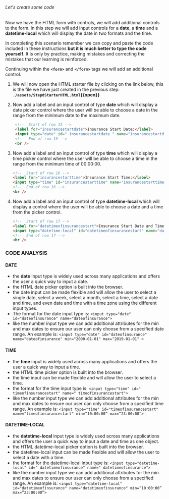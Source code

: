 ###### Let's create some code

Now we have the HTML form with controls, we will add additional controls to the form. In this step we will add input controls for a **date**, a **time** and a **datetime-local** which will display the date in two formats and the time.

In completing this scenario remember we can copy and paste the code included in these instructions **but it is much better to type the code yourself**. It is only by practice, making mistakes and correcting the mistakes that our learning is reinforced.

Continuing within the **`<form>`** and **`</form>`** tags we will add an additional control.

1. We will now open the HTML starter file by clicking on the link below, this is the file we have just created in the previous step:
   **`./assets/Step8StarterHTML.html`{{open}}**
     &nbsp;

2. Now add a label and an input control of type **date** which will display a date picker control where the user will be able to choose a date in the range from the minimum date to the maximum date.
   &nbsp;

   ```HTML
    <!--  Start of row 15 -->
    <label for="insurancestartdate">Insurance Start Date:</label>
    <input type="date" id=" insurancestartdate " name="insurancestartdate" min="2022-01-01" max="2022-12-31" />
    <!--  End of row 15 -->
    <br />
    ```

3. Now add a label and an input control of type **time** which will display a time picker control where the user will be able to choose a time in the range from the minimum time of 00:00:00.
   &nbsp;

    ```HTML
    <!--  Start of row 16 -->
    <label for="insurancestarttime">Insurance Start Time:</label>
    <input type="time" id="insurancestarttime" name="insurancestarttime" min="00:00:00" />
    <!--  End of row 16 -->
    <br />
    ```

4. Now add a label and an input control of type **datetime-local** which will display a control where the user will be able to choose a date and a time from the picker control.
   &nbsp;

    ```HTML
    <!--  Start of row 17 -->
    <label for="datetimeofinsurancestart">Insurance Start Date and Time:</label>
    <input type="datetime-local" id="datetimeofinsurancestart" name="datetimeofinsurancestart" />
    <!--  End of row 17 -->
    <br />
   ```

### CODE ANALYSIS

#### DATE

- the **date** input type is widely used across many applications and offers the user a quick way to input a date.
- the HTML date picker option is built into the browser.  
- the date input can be made flexible and will allow the user to select a single date, select a week, select a month, select a time, select a date and time, and even date and time with a time zone using the different input types.
- The format for the date input type is:
   ``<input type="date" id="dateofinsurance" name="dateofinsurance">``
- like the number input type we can add additional attributes for the min and max dates to ensure our user can only choose from a specified date range. An example is:
   ``<input type="date" id="dateofinsurance" name="dateofinsurance" min="2000-01-01" max="2019-01-01" >``

#### TIME

- the **time** input is widely used across many applications and offers the user a quick way to input a time.
- the HTML time picker option is built into the browser.  
- the time input can be made flexible and will allow the user to select a time.
- the format for the time input type is:
   ``<input type="time" id=" timeofinsurancestart" name=" timeofinsurancestart">``
- like the number input type we can add additional attributes for the min and max dates to ensure our user can only choose from a specified time range. An example is:
   ``<input type="time" id="timeofinsurancestart" name="timeofinsurancestart" min=”10:00:00” max=”23:00:00”>``

#### DATETIME-LOCAL

- the **datetime-local** input type is widely used across many applications and offers the user a quick way to input a date and time as one object.
- the HTML datetime-local picker option is built into the browser.  
- the datetime-local input can be made flexible and will allow the user to select a date with a time.
- the format for the datetime-local input type is:
   ``<input type="datetime-local" id=" datetimeofinsurance" name=" datetimeofinsurance">``
- like the number input type we can add additional attributes for the min and max dates to ensure our user can only choose from a specified range. An example is:
   ``<input type="datetime-local" id="datetimeofinsurance" name="datetimeofinsurance" min=”10:00:00” max=”23:00:00”>``
